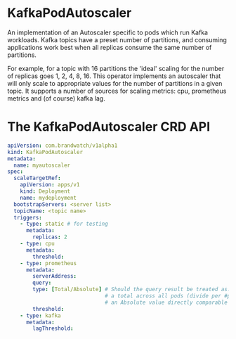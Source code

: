# KafkaPodAutoscaler

An implementation of an Autoscaler specific to pods which run Kafka workloads. Kafka topics have a preset number of partitions, and consuming applications work best when all replicas consume the same number of partitions.

For example, for a topic with 16 partitions the 'ideal' scaling for the number of replicas goes 1, 2, 4, 8, 16. This operator implements an autoscaler that will only scale to appropriate values for the number of partitions in a given topic. It supports a number of sources for scaling metrics: cpu, prometheus metrics and (of course) kafka lag.

# The KafkaPodAutoscaler CRD API

```yaml
apiVersion: com.brandwatch/v1alpha1
kind: KafkaPodAutoscaler
metadata:
  name: myautoscaler
spec:
  scaleTargetRef:
    apiVersion: apps/v1
    kind: Deployment
    name: mydeployment
  bootstrapServers: <server list>
  topicName: <topic name>
  triggers:
    - type: static # for testing
      metadata:
        replicas: 2
    - type: cpu
      metadata:
        threshold: 
    - type: prometheus
      metadata:
        serverAddress: 
        query: 
        type: [Total/Absolute] # Should the query result be treated as:
                               # a total across all pods (divide per #pods to compare with threshold, or 
                               # an Absolute value directly comparable with threshold
        threshold: 
    - type: kafka
      metadata:
        lagThreshold: 
```
